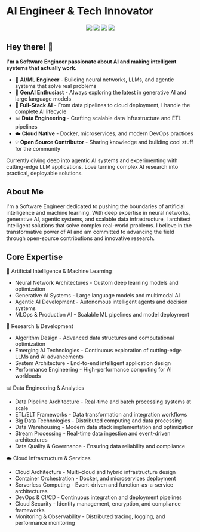 # AI Engineer & Tech Innovator

<div align="center">
<a href="https://github.com/isravanram?tab=repositories&q=machine-learning&type=&language=&sort="><img src="https://img.shields.io/badge/Machine_Learning-blue?logo=pytorch"/></a>
<a href="https://github.com/isravanram?tab=repositories&q=data-engineering&type=&language=&sort="><img src="https://img.shields.io/badge/Data_Engineering-beige?logo=apachespark"/></a>
<a href="https://github.com/isravanram?tab=repositories&q=generative-ai&type=&language=&sort="><img src="https://img.shields.io/badge/Generative_AI-grey?logo=openai"/></a>
<a href="https://github.com/isravanram?tab=repositories&q=agentic&type=&language=&sort="><img src="https://img.shields.io/badge/Agentic_AI-%2382B816?logo=langchain&logoColor=white"/></a>

</div>

## Hey there! 👋

**I'm a Software Engineer passionate about AI and making intelligent systems that actually work.**

* 🤖 **AI/ML Engineer** - Building neural networks, LLMs, and agentic systems that solve real problems
* 🚀 **GenAI Enthusiast** - Always exploring the latest in generative AI and large language models
* 🔧 **Full-Stack AI** - From data pipelines to cloud deployment, I handle the complete AI lifecycle
* 📊 **Data Engineering** - Crafting scalable data infrastructure and ETL pipelines
* ☁️ **Cloud Native** - Docker, microservices, and modern DevOps practices
* 💡 **Open Source Contributor** - Sharing knowledge and building cool stuff for the community

Currently diving deep into agentic AI systems and experimenting with cutting-edge LLM applications. Love turning complex AI research into practical, deployable solutions.

## About Me
I'm a Software Engineer dedicated to pushing the boundaries of artificial intelligence and machine learning. With deep expertise in neural networks, generative AI, agentic systems, and scalable data infrastructure, I architect intelligent solutions that solve complex real-world problems. I believe in the transformative power of AI and am committed to advancing the field through open-source contributions and innovative research.

## Core Expertise
🧠 Artificial Intelligence & Machine Learning

- Neural Network Architectures - Custom deep learning models and optimization
- Generative AI Systems - Large language models and multimodal AI
- Agentic AI Development - Autonomous intelligent agents and decision systems
- MLOps & Production AI - Scalable ML pipelines and model deployment

🔬 Research & Development

- Algorithm Design - Advanced data structures and computational optimization
- Emerging AI Technologies - Continuous exploration of cutting-edge LLMs and AI advancements
- System Architecture - End-to-end intelligent application design
- Performance Engineering - High-performance computing for AI workloads

📊 Data Engineering & Analytics

- Data Pipeline Architecture - Real-time and batch processing systems at scale
- ETL/ELT Frameworks - Data transformation and integration workflows
- Big Data Technologies - Distributed computing and data processing
- Data Warehousing - Modern data stack implementation and optimization
- Stream Processing - Real-time data ingestion and event-driven architectures
- Data Quality & Governance - Ensuring data reliability and compliance

☁️ Cloud Infrastructure & Services

- Cloud Architecture - Multi-cloud and hybrid infrastructure design
- Container Orchestration - Docker, and microservices deployment
- Serverless Computing - Event-driven and function-as-a-service architectures
- DevOps & CI/CD - Continuous integration and deployment pipelines
- Cloud Security - Identity management, encryption, and compliance frameworks
- Monitoring & Observability - Distributed tracing, logging, and performance monitoring


